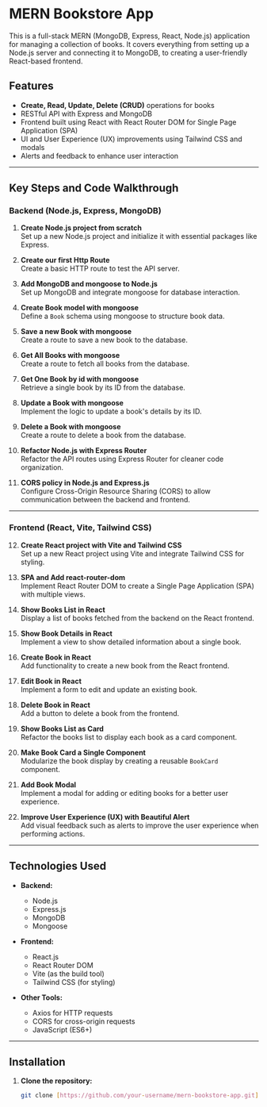 # MERN Bookstore App

This is a full-stack MERN (MongoDB, Express, React, Node.js) application for managing a collection of books. It covers everything from setting up a Node.js server and connecting it to MongoDB, to creating a user-friendly React-based frontend.

## Features

- **Create, Read, Update, Delete (CRUD)** operations for books
- RESTful API with Express and MongoDB
- Frontend built using React with React Router DOM for Single Page Application (SPA)
- UI and User Experience (UX) improvements using Tailwind CSS and modals
- Alerts and feedback to enhance user interaction

---

## Key Steps and Code Walkthrough

### Backend (Node.js, Express, MongoDB)

1. **Create Node.js project from scratch**  
   Set up a new Node.js project and initialize it with essential packages like Express.

2. **Create our first Http Route**  
   Create a basic HTTP route to test the API server.

3. **Add MongoDB and mongoose to Node.js**  
   Set up MongoDB and integrate mongoose for database interaction.

4. **Create Book model with mongoose**  
   Define a `Book` schema using mongoose to structure book data.

5. **Save a new Book with mongoose**  
   Create a route to save a new book to the database.

6. **Get All Books with mongoose**  
   Create a route to fetch all books from the database.

7. **Get One Book by id with mongoose**  
   Retrieve a single book by its ID from the database.

8. **Update a Book with mongoose**  
   Implement the logic to update a book's details by its ID.

9. **Delete a Book with mongoose**  
   Create a route to delete a book from the database.

10. **Refactor Node.js with Express Router**  
    Refactor the API routes using Express Router for cleaner code organization.

11. **CORS policy in Node.js and Express.js**  
    Configure Cross-Origin Resource Sharing (CORS) to allow communication between the backend and frontend.

---

### Frontend (React, Vite, Tailwind CSS)

12. **Create React project with Vite and Tailwind CSS**  
    Set up a new React project using Vite and integrate Tailwind CSS for styling.

13. **SPA and Add react-router-dom**  
    Implement React Router DOM to create a Single Page Application (SPA) with multiple views.

14. **Show Books List in React**  
    Display a list of books fetched from the backend on the React frontend.

15. **Show Book Details in React**  
    Implement a view to show detailed information about a single book.

16. **Create Book in React**  
    Add functionality to create a new book from the React frontend.

17. **Edit Book in React**  
    Implement a form to edit and update an existing book.

18. **Delete Book in React**  
    Add a button to delete a book from the frontend.

19. **Show Books List as Card**  
    Refactor the books list to display each book as a card component.

20. **Make Book Card a Single Component**  
    Modularize the book display by creating a reusable `BookCard` component.

21. **Add Book Modal**  
    Implement a modal for adding or editing books for a better user experience.

22. **Improve User Experience (UX) with Beautiful Alert**  
    Add visual feedback such as alerts to improve the user experience when performing actions.

---

## Technologies Used

- **Backend:**
  - Node.js
  - Express.js
  - MongoDB
  - Mongoose
  
- **Frontend:**
  - React.js
  - React Router DOM
  - Vite (as the build tool)
  - Tailwind CSS (for styling)
  
- **Other Tools:**
  - Axios for HTTP requests
  - CORS for cross-origin requests
  - JavaScript (ES6+)

---

## Installation

1. **Clone the repository:**
   ```bash
   git clone [https://github.com/your-username/mern-bookstore-app.git](https://github.com/MilenDonevv/bookstore-MERN.git)
